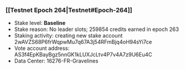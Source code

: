 ### [[Testnet Epoch 264|Testnet#Epoch-264]]
* Stake level: **Baseline**
* Stake reason: No leader slots; 259854 credits earned in epoch 263
* Staking activity: creating new stake account 2wAVZS68P6frWqpwMu7q67A3j54RFmBjq4oH94sYi7ce
* Vote account address: AS3f4EpKBayBgz5nnGK1kLUXJcLtv4P7v4A7z9U6Eu4C
* Data Center: 16276-FR-Gravelines
